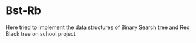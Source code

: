 # Bst-Rb
Here tried to implement the data structures of Binary Search tree and Red Black tree on school project
